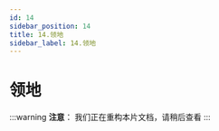 ```yaml
---
id: 14
sidebar_position: 14
title: 14.领地
sidebar_label: 14.领地
---
```


# 领地

:::warning
**注意**：
我们正在重构本片文档，请稍后查看
:::
